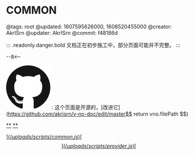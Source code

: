 # COMMON

@tags: root
@updated: 1607595626000, 1608520455000
@creator: AkrISrn
@updater: AkrISrn
@commit: f48186d

::: .readonly.danger.bold 文档正在初步施工中，部分页面可能并不完整。
:::

--8<--

![](/uploads/images/github.png "#16")
: 这个页面是开源的，[改进它](https://github.com/akrisrn/v-no-doc/edit/master$$ return vno.filePath $$)

[**](/uploads/styles/font-face.css)
[**](/uploads/styles/common.css)

[$](/uploads/scripts/common.js)
[$](/uploads/scripts/parse-emoji.js)
[$$](/uploads/scripts/provider.js)
[$$](/uploads/scripts/libs/twemoji.min.js)
